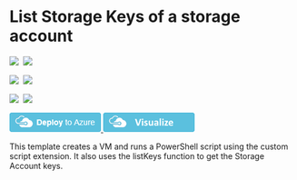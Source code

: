 # List Storage Keys of a storage account

<IMG SRC="https://azbotstorage.blob.core.windows.net/badges/201-list-storage-keys-windows-vm/PublicLastTestDate.svg" />&nbsp;
<IMG SRC="https://azbotstorage.blob.core.windows.net/badges/201-list-storage-keys-windows-vm/PublicDeployment.svg" />&nbsp;

<IMG SRC="https://azbotstorage.blob.core.windows.net/badges/201-list-storage-keys-windows-vm/FairfaxLastTestDate.svg" />&nbsp;
<IMG SRC="https://azbotstorage.blob.core.windows.net/badges/201-list-storage-keys-windows-vm/FairfaxDeployment.svg" />&nbsp;

<IMG SRC="https://azbotstorage.blob.core.windows.net/badges/201-list-storage-keys-windows-vm/BestPracticeResult.svg" />&nbsp;
<IMG SRC="https://azbotstorage.blob.core.windows.net/badges/201-list-storage-keys-windows-vm/CredScanResult.svg" />&nbsp;

<a href="https://portal.azure.com/#create/Microsoft.Template/uri/https%3A%2F%2Fraw.githubusercontent.com%2FAzure%2Fazure-quickstart-templates%2Fmaster%2F201-list-storage-keys-windows-vm%2Fazuredeploy.json" target="_blank">
    <img src="https://raw.githubusercontent.com/Azure/azure-quickstart-templates/master/1-CONTRIBUTION-GUIDE/images/deploytoazure.png"/>
</a>
<a href="http://armviz.io/#/?load=https%3A%2F%2Fraw.githubusercontent.com%2FAzure%2Fazure-quickstart-templates%2Fmaster%2F201-list-storage-keys-windows-vm%2Fazuredeploy.json" target="_blank">
    <img src="https://raw.githubusercontent.com/Azure/azure-quickstart-templates/master/1-CONTRIBUTION-GUIDE/images/visualizebutton.png"/>
</a>

This template creates a VM and runs a PowerShell script using the custom script extension. It also uses the listKeys function to get the Storage Account keys.
